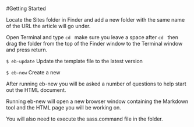 #Getting Started

Locate the Sites folder in Finder and add a new folder with the same name of the URL the article will go under.

Open Terminal and type ```cd ``` make sure you leave a space after ```cd ``` then drag the folder from the top of the Finder window to the Terminal window and press return.

```$ eb-update``` Update the template file to the latest version

```$ eb-new``` Create a new 

After running eb-new you will be asked a number of questions to help start out the HTML document.

Running eb-new will open a new browser window containing the Markdown tool and the HTML page you will be working on.

You will also need to execute the sass.command file in the folder.
